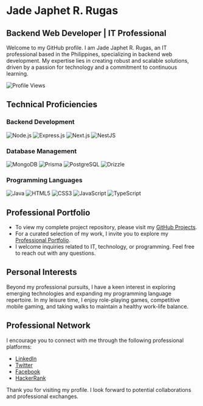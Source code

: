 # Jade Japhet R. Rugas

## Backend Web Developer | IT Professional

Welcome to my GitHub profile. I am Jade Japhet R. Rugas, an IT professional based in the Philippines, specializing in backend web development. My expertise lies in creating robust and scalable solutions, driven by a passion for technology and a commitment to continuous learning.

![Profile Views](https://komarev.com/ghpvc/?username=jaderugas&label=Profile%20views&color=0e75b6&style=flat)

## Technical Proficiencies

### Backend Development
![Node.js](https://img.shields.io/badge/Node.js-339933?style=for-the-badge&logo=nodedotjs&logoColor=white)
![Express.js](https://img.shields.io/badge/Express.js-000000?style=for-the-badge&logo=express&logoColor=white)
![Next.js](https://img.shields.io/badge/Next.js-000000?style=for-the-badge&logo=nextdotjs&logoColor=white)
![NestJS](https://img.shields.io/badge/NestJS-E0234E?style=for-the-badge&logo=nestjs&logoColor=white)

### Database Management
![MongoDB](https://img.shields.io/badge/MongoDB-47A248?style=for-the-badge&logo=mongodb&logoColor=white)
![Prisma](https://img.shields.io/badge/Prisma-2D3748?style=for-the-badge&logo=prisma&logoColor=white)
![PostgreSQL](https://img.shields.io/badge/PostgreSQL-336791?style=for-the-badge&logo=postgresql&logoColor=white)
![Drizzle](https://img.shields.io/badge/Drizzle-0091EA?style=for-the-badge&logo=drizzle&logoColor=white)

### Programming Languages
![Java](https://img.shields.io/badge/Java-007396?style=for-the-badge&logo=java&logoColor=white)
![HTML5](https://img.shields.io/badge/HTML5-E34F26?style=for-the-badge&logo=html5&logoColor=white)
![CSS3](https://img.shields.io/badge/CSS3-1572B6?style=for-the-badge&logo=css3&logoColor=white)
![JavaScript](https://img.shields.io/badge/JavaScript-F7DF1E?style=for-the-badge&logo=javascript&logoColor=black)
![TypeScript](https://img.shields.io/badge/TypeScript-007ACC?style=for-the-badge&logo=typescript&logoColor=white)

## Professional Portfolio

- To view my complete project repository, please visit my [GitHub Projects](https://github.com/JaphetRugas).
- For a curated selection of my work, I invite you to explore my [Professional Portfolio](https://rugas-portfolio.vercel.app/).
- I welcome inquiries related to IT, technology, or programming. Feel free to reach out with any questions.

## Personal Interests

Beyond my professional pursuits, I have a keen interest in exploring emerging technologies and expanding my programming language repertoire. In my leisure time, I enjoy role-playing games, competitive mobile gaming, and taking walks to maintain a healthy work-life balance.

## Professional Network

I encourage you to connect with me through the following professional platforms:

- [LinkedIn](https://linkedin.com/in/jade-japhet-rugas-459938288)
- [Twitter](https://twitter.com/japhet_rugas)
- [Facebook](https://facebook.com/japhetrugas/)
- [HackerRank](https://www.hackerrank.com/profile/rugas_jadejaphe1)

Thank you for visiting my profile. I look forward to potential collaborations and professional exchanges.
